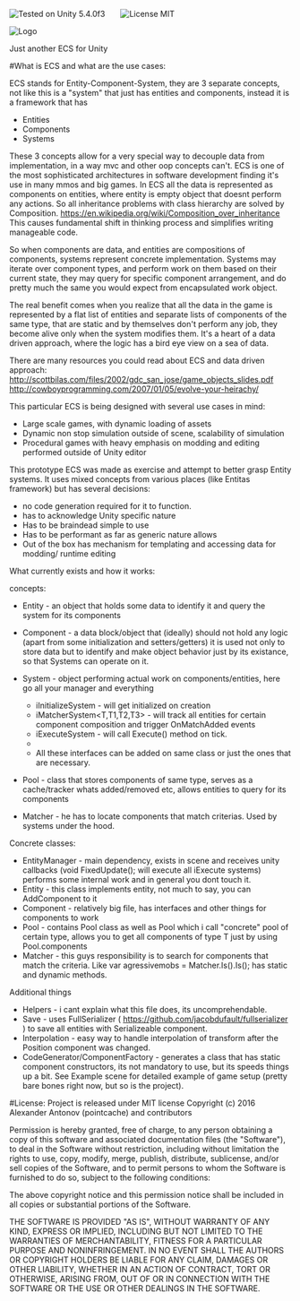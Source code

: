 ![Tested on Unity 5.4.0f3](https://img.shields.io/badge/Tested%20on%20unity-5.4.0f3-blue.svg?style=flat-square)&nbsp;&nbsp;&nbsp;&nbsp;&nbsp;&nbsp;
![License MIT](https://img.shields.io/badge/license-MIT-green.svg)

![Logo](http://i.imgur.com/ePW8hGA.png)

Just another ECS for Unity

#What is ECS and what are the use cases:

ECS stands for Entity-Component-System, they are 3 separate concepts, not like this is a "system" that just has entities and components, instead it is a framework that has 
- Entities
- Components
- Systems

These 3 concepts allow for a very special way to decouple data from implementation, in a way mvc and other oop concepts
can't. ECS is one of the most sophisticated architectures in software development finding it's use in many mmos and big games.
In ECS all the data is represented as components on entities, where entity is empty object that doesnt perform any actions.
So all inheritance problems with class hierarchy are solved by Composition. https://en.wikipedia.org/wiki/Composition_over_inheritance
This causes fundamental shift in thinking process and simplifies writing manageable code.

So when components are data, and entities are compositions of components, systems represent concrete implementation.
Systems may iterate over component types, and perform work on them based on their current state, they may query for
specific component arrangement, and do pretty much the same you would expect from encapsulated work object.

The real benefit comes when you realize that all the data in the game is represented by a flat list of entities and separate lists of components of the same type, that are static and by themselves don't perform any job, they become alive only when the system modifies them. It's a heart of a data driven approach, where the logic has a bird eye view on a sea of data.

There are many resources you could read about ECS and data driven approach:
http://scottbilas.com/files/2002/gdc_san_jose/game_objects_slides.pdf
http://cowboyprogramming.com/2007/01/05/evolve-your-heirachy/

This particular ECS is being designed with several use cases in mind:
* Large scale games, with dynamic loading of assets
* Dynamic non stop simulation outside of scene, scalability of simulation
* Procedural games with heavy emphasis on modding and editing performed outside of Unity editor

This prototype ECS was made as exercise and attempt to better grasp  Entity systems.
It uses mixed concepts from various places (like Entitas framework) but has several decisions:

* no code generation required for it to function.
* has to acknowledge Unity specific nature
* Has to be braindead simple to use
* Has to be performant as far as generic nature allows
* Out of the box has mechanism for templating and accessing data for modding/ runtime editing

What currently exists and how it works:

concepts:

* Entity - an object that holds some data to identify it and query the system for its components
* Component - a data block/object that (ideally) should not hold any logic (apart from some initialization and setters/getters)
      it is used not only to store data but to identify and make object behavior just by its existance, so that Systems can operate on it.
* System - object performing actual work on components/entities, here go all your manager and everything 
    * iInitializeSystem - will get initialized on creation
    * iMatcherSystem<T,T1,T2,T3> - will track all entities for certain component composition and trigger OnMatchAdded events 
    * iExecuteSystem - will call Execute() method on tick.
    * 
    * All these interfaces can be added on same class or just the ones that are necessary.
* Pool - class that stores components of same type, serves as a cache/tracker whats added/removed etc, allows entities to query for its components
    
* Matcher - he has to locate components that match criterias. Used by systems under the hood.




Concrete classes:

* EntityManager - main dependency, exists in scene and receives unity callbacks (void FixedUpdate(); will execute all iExecute systems) 
performs some internal work and in general you dont touch it.
* Entity - this class implements entity, not much to say, you can AddComponent<T> to it
* Component - relatively big file, has interfaces and other things for components to work
* Pool - contains Pool class as well as Pool<T> which i call "concrete" pool of certain type, allows you to get all components of type T
just by using Pool<T>.components
* Matcher - this guys responsibility is to search for components that match the criteria. Like var agressivemobs = Matcher.Is<Mob>().Is<Agressive>();
has static and dynamic methods.

Additional things
* Helpers - i cant explain what this file does, its uncomprehendable.
* Save - uses FullSerializer ( https://github.com/jacobdufault/fullserializer ) to save all entities with Serializeable component.
* Interpolation - easy way to handle interpolation of transform after the Position component was changed.
* CodeGenerator/ComponentFactory - generates a class that has static component constructors, its not mandatory to use, but its speeds things up a bit.
See Example scene for detailed example of game setup (pretty bare bones right now, but so is the project).

#License: 
Project is released under MIT license 
Copyright (c) 2016 Alexander Antonov (pointcache) and contributors

Permission is hereby granted, free of charge, to any person obtaining a copy of this software and associated documentation files (the "Software"), to deal in the Software without restriction, including without limitation the rights to use, copy, modify, merge, publish, distribute, sublicense, and/or sell copies of the Software, and to permit persons to whom the Software is furnished to do so, subject to the following conditions:

The above copyright notice and this permission notice shall be included in all copies or substantial portions of the Software.

THE SOFTWARE IS PROVIDED "AS IS", WITHOUT WARRANTY OF ANY KIND, EXPRESS OR IMPLIED, INCLUDING BUT NOT LIMITED TO THE WARRANTIES OF MERCHANTABILITY, FITNESS FOR A PARTICULAR PURPOSE AND NONINFRINGEMENT. IN NO EVENT SHALL THE AUTHORS OR COPYRIGHT HOLDERS BE LIABLE FOR ANY CLAIM, DAMAGES OR OTHER LIABILITY, WHETHER IN AN ACTION OF CONTRACT, TORT OR OTHERWISE, ARISING FROM, OUT OF OR IN CONNECTION WITH THE SOFTWARE OR THE USE OR OTHER DEALINGS IN THE SOFTWARE.

